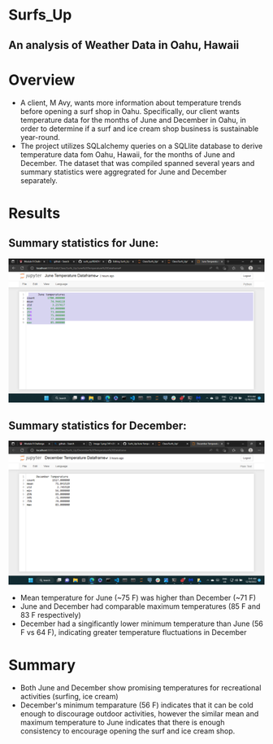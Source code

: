 # Surfs_Up
## An analysis of Weather Data in Oahu, Hawaii

# Overview
- A client, M Avy, wants more information about temperature trends before opening a surf shop in Oahu. Specifically, our client wants temperature data for the months of June and December in Oahu, in order to determine if a surf and ice cream shop business is sustainable year-round.
- The project utilizes SQLalchemy queries on a SQLlite database to derive temperature data fom Oahu, Hawaii, for the months of June and December. The dataset that was compiled spanned several years and summary statistics were aggregrated for June and December separately.

# Results

## Summary statistics for June:

 ![image](https://github.com/jhansolo33/Surfs_Up/blob/main/June%20Temperatures.png)



## Summary statistics for December:

![image](https://github.com/jhansolo33/Surfs_Up/blob/main/DecemberTemps.png)




- Mean temperature for June (~75 F) was higher than December (~71 F)
- June and December had comparable maximum temperatures (85 F and 83 F respectively)
- December had a singificantly lower minimum temperature than June (56 F vs 64 F), indicating greater temperature fluctuations in December

# Summary 

- Both June and December show promising temperatures for recreational activities (surfing, ice cream)
- December's minimum temparature (56 F) indicates that it can be cold enough to discourage outdoor activities, however the similar mean and maximum temperature to June indicates that there is enough consistency to encourage opening the surf and ice cream shop.
